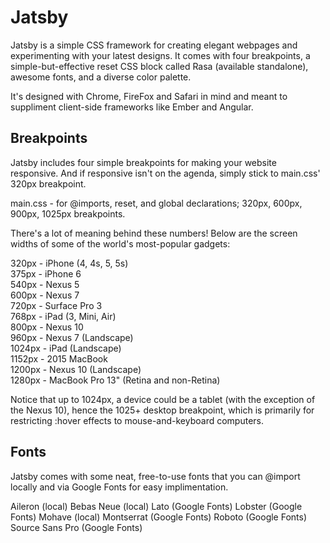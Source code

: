 Jatsby
========================
Jatsby is a simple CSS framework for creating elegant webpages and experimenting with your latest designs. It comes with four breakpoints, a simple-but-effective reset CSS block called Rasa (available standalone), awesome fonts, and a diverse color palette.

It's designed with Chrome, FireFox and Safari in mind and meant to suppliment client-side frameworks like Ember and Angular. 


Breakpoints
------------
Jatsby includes four simple breakpoints for making your website responsive. And if responsive isn't on the agenda, simply stick to main.css' 320px breakpoint.

main.css - for @imports, reset, and global declarations; 320px, 600px, 900px, 1025px breakpoints.

There's a lot of meaning behind these numbers! Below are the screen widths of some of the world's most-popular gadgets:

 320px - iPhone (4, 4s, 5, 5s)  
 375px - iPhone 6  
 540px - Nexus 5  
 600px - Nexus 7  
 720px - Surface Pro 3  
 768px - iPad (3, Mini, Air)  
 800px - Nexus 10  
 960px - Nexus 7 (Landscape)   
1024px - iPad (Landscape)  
1152px - 2015 MacBook  
1200px - Nexus 10 (Landscape)  
1280px - MacBook Pro 13" (Retina and non-Retina)  

Notice that up to 1024px, a device could be a tablet (with the exception of the Nexus 10), hence the 1025+ desktop breakpoint, which is primarily for restricting :hover effects to mouse-and-keyboard computers.

Fonts
-----
Jatsby comes with some neat, free-to-use fonts that you can @import locally and via Google Fonts for easy implimentation.

Aileron (local)
Bebas Neue (local)
Lato (Google Fonts)
Lobster (Google Fonts)
Mohave (local)
Montserrat (Google Fonts)
Roboto (Google Fonts)
Source Sans Pro (Google Fonts)

